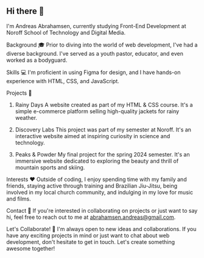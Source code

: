 ## Hi there 👋

I'm Andreas Abrahamsen, currently studying Front-End Development at Noroff School of Technology and Digital Media.

Background 🎓
Prior to diving into the world of web development, I've had a diverse background. I've served as a youth pastor, educator, and even worked as a bodyguard.

Skills 💻
I'm proficient in using Figma for design, and I have hands-on experience with HTML, CSS, and JavaScript.

Projects 🚀
1. Rainy Days
A website created as part of my HTML & CSS course. It's a simple e-commerce platform selling high-quality jackets for rainy weather.

2. Discovery Labs
This project was part of my semester at Noroff. It's an interactive website aimed at inspiring curiosity in science and technology.

3. Peaks & Powder
My final project for the spring 2024 semester. It's an immersive website dedicated to exploring the beauty and thrill of mountain sports and skiing.

Interests ❤️
Outside of coding, I enjoy spending time with my family and friends, staying active through training and Brazilian Jiu-Jitsu, being involved in my local church community, and indulging in my love for music and films.

Contact 📧
If you're interested in collaborating on projects or just want to say hi, feel free to reach out to me at abrahamsen.andreas@gmail.com.

Let's Collaborate! 🤝
I'm always open to new ideas and collaborations. If you have any exciting projects in mind or just want to chat about web development, don't hesitate to get in touch. Let's create something awesome together!
